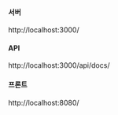 #### 서버
http://localhost:3000/
#### API 
http://localhost:3000/api/docs/ 
#### 프론트 
http://localhost:8080/ 
